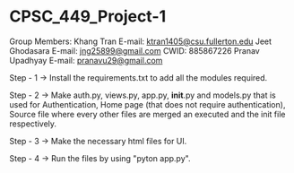 # CPSC_449_Project-1

Group Members:
Khang Tran            E-mail: ktran1405@csu.fullerton.edu
Jeet Ghodasara        E-mail: jng25899@gmail.com        CWID: 885867226
Pranav Upadhyay       E-mail: pranavu29@gmail.com



Step - 1 -> Install the requirements.txt to add all the modules required.



Step - 2 -> Make auth.py, views.py, app.py, __init__.py and models.py that is used for Authentication, Home page (that does not require authentication), Source file where every other files are merged an executed and the init file respectively.



Step - 3 -> Make the necessary html files for UI.



Step - 4 -> Run the files by using "pyton app.py".
